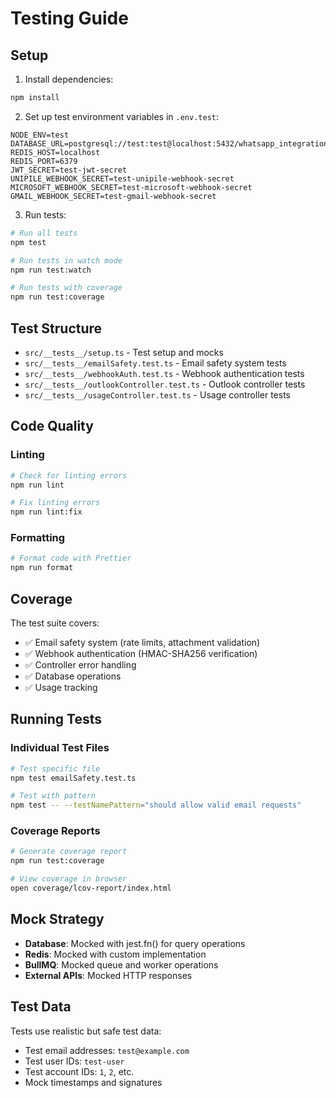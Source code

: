# Testing Guide

## Setup

1. Install dependencies:
```bash
npm install
```

2. Set up test environment variables in `.env.test`:
```env
NODE_ENV=test
DATABASE_URL=postgresql://test:test@localhost:5432/whatsapp_integration_test
REDIS_HOST=localhost
REDIS_PORT=6379
JWT_SECRET=test-jwt-secret
UNIPILE_WEBHOOK_SECRET=test-unipile-webhook-secret
MICROSOFT_WEBHOOK_SECRET=test-microsoft-webhook-secret
GMAIL_WEBHOOK_SECRET=test-gmail-webhook-secret
```

3. Run tests:
```bash
# Run all tests
npm test

# Run tests in watch mode
npm run test:watch

# Run tests with coverage
npm run test:coverage
```

## Test Structure

- `src/__tests__/setup.ts` - Test setup and mocks
- `src/__tests__/emailSafety.test.ts` - Email safety system tests
- `src/__tests__/webhookAuth.test.ts` - Webhook authentication tests
- `src/__tests__/outlookController.test.ts` - Outlook controller tests
- `src/__tests__/usageController.test.ts` - Usage controller tests

## Code Quality

### Linting
```bash
# Check for linting errors
npm run lint

# Fix linting errors
npm run lint:fix
```

### Formatting
```bash
# Format code with Prettier
npm run format
```

## Coverage

The test suite covers:
- ✅ Email safety system (rate limits, attachment validation)
- ✅ Webhook authentication (HMAC-SHA256 verification)
- ✅ Controller error handling
- ✅ Database operations
- ✅ Usage tracking

## Running Tests

### Individual Test Files
```bash
# Test specific file
npm test emailSafety.test.ts

# Test with pattern
npm test -- --testNamePattern="should allow valid email requests"
```

### Coverage Reports
```bash
# Generate coverage report
npm run test:coverage

# View coverage in browser
open coverage/lcov-report/index.html
```

## Mock Strategy

- **Database**: Mocked with jest.fn() for query operations
- **Redis**: Mocked with custom implementation
- **BullMQ**: Mocked queue and worker operations
- **External APIs**: Mocked HTTP responses

## Test Data

Tests use realistic but safe test data:
- Test email addresses: `test@example.com`
- Test user IDs: `test-user`
- Test account IDs: `1`, `2`, etc.
- Mock timestamps and signatures
